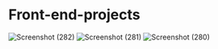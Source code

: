 # Front-end-projects

![Screenshot (282)](https://github.com/rajmohan321/Front-end-projects/assets/113257663/0856a7f8-ecf6-4d7f-9677-4a8d834d8fb9)
![Screenshot (281)](https://github.com/rajmohan321/Front-end-projects/assets/113257663/17fa998a-9408-427a-99aa-585da261ac73)
![Screenshot (280)](https://github.com/rajmohan321/Front-end-projects/assets/113257663/bdf7124f-e9eb-419c-bae0-f3283da92df7)
